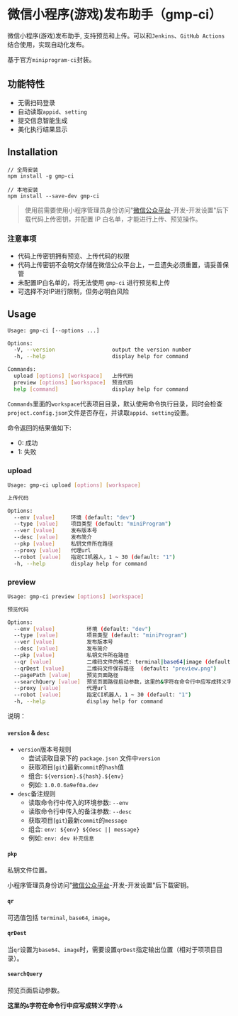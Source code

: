 # 微信小程序(游戏)发布助手（gmp-ci）

微信小程序(游戏)发布助手, 支持预览和上传。可以和`Jenkins`、`GitHub Actions`结合使用，实现自动化发布。

基于官方`miniprogram-ci`封装。

## 功能特性

- 无需扫码登录
- 自动读取`appid`、`setting`
- 提交信息智能生成
- 美化执行结果显示

## Installation

```shell
// 全局安装
npm install -g gmp-ci

// 本地安装
npm install --save-dev gmp-ci
```

> 使用前需要使用小程序管理员身份访问"[微信公众平台](https://mp.weixin.qq.com/)-开发-开发设置"后下载代码上传密钥，并配置 IP 白名单，才能进行上传、预览操作。

### 注意事项

- 代码上传密钥拥有预览、上传代码的权限
- 代码上传密钥不会明文存储在微信公众平台上，一旦遗失必须重置，请妥善保管
- 未配置IP白名单的，将无法使用 `gmp-ci` 进行预览和上传
- 可选择不对IP进行限制，但务必明白风险

## Usage

```sh
Usage: gmp-ci [--options ...]

Options:
  -V, --version                  output the version number
  -h, --help                     display help for command

Commands:
  upload [options] [workspace]   上传代码
  preview [options] [workspace]  预览代码
  help [command]                 display help for command
```


`Commands`里面的`workspace`代表项目目录，默认使用命令执行目录，同时会检查`project.config.json`文件是否存在，并读取`appid`、`setting`设置。

命令返回的结果值如下:

- 0: 成功
- 1: 失败

### upload

```sh
Usage: gmp-ci upload [options] [workspace]

上传代码

Options:
  --env [value]     环境 (default: "dev")
  --type [value]    项目类型 (default: "miniProgram")
  --ver [value]     发布版本号
  --desc [value]    发布简介
  --pkp [value]     私钥文件所在路径
  --proxy [value]   代理url
  --robot [value]   指定CI机器人，1 ~ 30 (default: "1")
  -h, --help        display help for command
```

### preview

```sh
Usage: gmp-ci preview [options] [workspace]

预览代码

Options:
  --env [value]          环境 (default: "dev")
  --type [value]         项目类型 (default: "miniProgram")
  --ver [value]          发布版本号
  --desc [value]         发布简介
  --pkp [value]          私钥文件所在路径
  --qr [value]           二维码文件的格式: terminal|base64|image (default: "image")
  --qrDest [value]       二维码文件保存路径  (default: "preview.png")
  --pagePath [value]     预览页面路径
  --searchQuery [value]  预览页面路径启动参数，这里的&字符在命令行中应写成转义字符\&
  --proxy [value]        代理url
  --robot [value]        指定CI机器人，1 ~ 30 (default: "1")
  -h, --help             display help for command
```

说明：

#### `version` & `desc`

* `version`版本号规则
  * 尝试读取目录下的 `package.json` 文件中`version`
  * 获取项目(`git`)最新`commit`的`hash`值
  * 组合: `${version}.${hash}.${env}`
  * 例如: `1.0.0.6a9ef0a.dev`
* `desc`备注规则
  * 读取命令行中传入的环境参数: `--env`
  * 读取命令行中传入的备注参数: `--desc`
  * 获取项目(`git`)最新`commit`的`message`
  * 组合: `env: ${env} ${desc || message}`
  * 例如: `env: dev 补充信息`

#### `pkp`

私钥文件位置。

小程序管理员身份访问"[微信公众平台](https://mp.weixin.qq.com/)-开发-开发设置"后下载密钥。

#### `qr`

可选值包括 `terminal`, `base64`, `image`。

#### `qrDest`

当`qr`设置为`base64`、`image`时，需要设置`qrDest`指定输出位置（相对于项项目目录）。

#### `searchQuery`

预览页面启动参数。

**这里的`&`字符在命令行中应写成转义字符`\&`**

[prs-badge]: https://img.shields.io/badge/PRs-welcome-brightgreen.svg?style=flat-square

